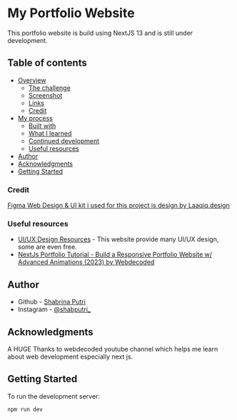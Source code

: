 # My Portfolio Website
This portfolio website is build using NextJS 13 and is still under development.

## Table of contents

- [Overview](#overview)
  - [The challenge](#the-challenge)
  - [Screenshot](#screenshot)
  - [Links](#links)
  - [Credit](#credit)
- [My process](#my-process)
  - [Built with](#built-with)
  - [What I learned](#what-i-learned)
  - [Continued development](#continued-development)
  - [Useful resources](#useful-resources)
- [Author](#author)
- [Acknowledgments](#acknowledgments)
- [Getting Started](#getting-started)

### Credit
[Figma Web Design & UI kit i used for this project is design by Laaqiq.design](https://www.figma.com/community/file/1063415783897538948)

### Useful resources
- [UI/UX Design Resources](https://ui8.net/) - This website provide many UI/UX design, some are even free.
- [NextJs Portfolio Tutorial - Build a Responsive Portfolio Website w/ Advanced Animations (2023) by Webdecoded](https://www.youtube.com/watch?v=Kb1f5bvF6f4&list=PLX3rE0SL_PjHPmNDA1PVfR7_22pzEuW5T&index=9&t=4242s&ab_channel=webdecoded)

## Author

- Github - [Shabrina Putri](https://github.com/shabrina12/)
- Instagram - [@shabputri_](https://www.instagram.com/shabputri_/)


## Acknowledgments

A HUGE Thanks to webdecoded youtube channel which helps me learn about web development especially next js.


## Getting Started

To run the development server:

```bash
npm run dev
```
